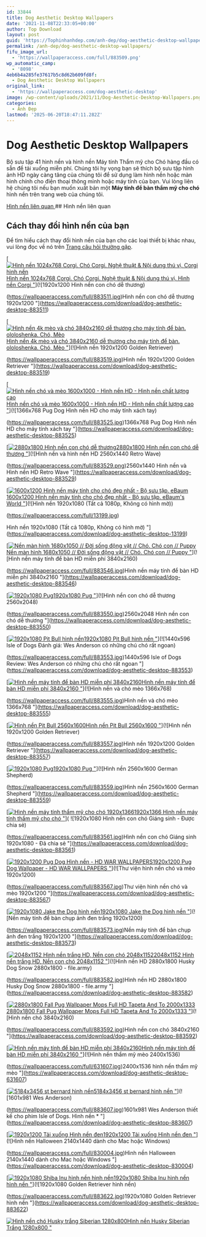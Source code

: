 ```yaml
---
id: 33844
title: Dog Aesthetic Desktop Wallpapers
date: '2021-11-08T22:33:05+00:00'
author: Top Download
layout: post
guid: 'https://Tophinhanhdep.com/anh-dep/dog-aesthetic-desktop-wallpapers/'
permalink: /anh-dep/dog-aesthetic-desktop-wallpapers/
fifu_image_url:
  - 'https://wallpaperaccess.com/full/883509.png'
wp_automatic_camp:
  - '8098'
4eb6b4a285fe37617b5c8d62b609fd8f:
  - Dog Aesthetic Desktop Wallpapers
original_link:
  - 'https://wallpaperaccess.com/dog-aesthetic-desktop'
image: /wp-content/uploads/2021/11/Dog-Aesthetic-Desktop-Wallpapers.png
categories:
  - Ảnh Đẹp
lastmod: '2025-06-20T18:47:11.282Z'
---
```

# Dog Aesthetic Desktop Wallpapers

Bộ sưu tập 41 hình nền và hình nền Máy tính Thẩm mỹ cho Chó hàng đầu có sẵn để tải xuống miễn phí. Chúng tôi hy vọng bạn sẽ thích bộ sưu tập hình ảnh HD ngày càng tăng của chúng tôi để sử dụng làm hình nền hoặc màn hình chính cho điện thoại thông minh hoặc máy tính của bạn. Vui lòng liên hệ chúng tôi nếu bạn muốn xuất bản một **Máy tính để bàn thẩm mỹ cho chó** hình nền trên trang web của chúng tôi.

[Hình nền liên quan ](#related) ## Hình nền liên quan

## Cách thay đổi hình nền của bạn

Để tìm hiểu cách thay đổi hình nền của bạn cho các loại thiết bị khác nhau, vui lòng đọc về nó trên [Trang câu hỏi thường gặp](https://tophinhanhdep.com/faq/).

  
[[![Hình nền 1024x768 Corgi.  Chó Corgi.  Nghệ thuật & Nội dung thú vị.  Corgi hình nền](https://wallpaperaccess.com/full/883509.png)Hình nền 1024x768 Corgi. Chó Corgi. Nghệ thuật &amp; Nội dung thú vị. Hình nền Corgi "](https://wallpaperaccess.com/download/dog-aesthetic-desktop-883509)](![1920x1200 Hình nền con chó dễ thương)

(https://wallpaperaccess.com/full/883511.jpg)Hình nền con chó dễ thương 1920x1200 "](https://wallpaperaccess.com/download/dog-aesthetic-desktop-883511)

[[![Hình nền 4k mèo và chó 3840x2160 dễ thương cho máy tính để bàn.  ololoshenka.  Chó, Mèo](https://wallpaperaccess.com/full/266875.jpg)Hình nền 4k mèo và chó 3840x2160 dễ thương cho máy tính để bàn. ololoshenka. Chó, Mèo "](https://wallpaperaccess.com/download/dog-aesthetic-desktop-266875)](![Hình nền 1920x1200 Golden Retriever)

(https://wallpaperaccess.com/full/883519.jpg)Hình nền 1920x1200 Golden Retriever "](https://wallpaperaccess.com/download/dog-aesthetic-desktop-883519)

[[![Hình nền chó và mèo 1600x1000 - Hình nền HD - Hình nền chất lượng cao](https://wallpaperaccess.com/full/883522.jpg)Hình nền chó và mèo 1600x1000 - Hình nền HD - Hình nền chất lượng cao "](https://wallpaperaccess.com/download/dog-aesthetic-desktop-883522)](![1366x768 Pug Dog Hình nền HD cho máy tính xách tay)

(https://wallpaperaccess.com/full/883525.jpg)1366x768 Pug Dog Hình nền HD cho máy tính xách tay "](https://wallpaperaccess.com/download/dog-aesthetic-desktop-883525)

[[![2880x1800 Hình nền con chó dễ thương](https://wallpaperaccess.com/full/883528.jpg)2880x1800 Hình nền con chó dễ thương "](https://wallpaperaccess.com/download/dog-aesthetic-desktop-883528)](![Hình nền và hình nền HD 2560x1440 Retro Wave)

(https://wallpaperaccess.com/full/883529.png)2560x1440 Hình nền và Hình nền HD Retro Wave "](https://wallpaperaccess.com/download/dog-aesthetic-desktop-883529)

[[![1600x1200 Hình nền máy tính cho chó đẹp nhất - Bộ sưu tập.  eBaum](https://wallpaperaccess.com/full/883540.jpg)1600x1200 Hình nền máy tính cho chó đẹp nhất - Bộ sưu tập. eBaum's World "](https://wallpaperaccess.com/download/dog-aesthetic-desktop-883540)](![Hình nền 1920x1080 (Tất cả 1080p, Không có hình mờ))

(https://wallpaperaccess.com/full/13199.jpg)

Hình nền 1920x1080 (Tất cả 1080p, Không có hình mờ) "](https://wallpaperaccess.com/download/dog-aesthetic-desktop-13199)

[[![Nền màn hình 1680x1050 // Đời sống động vật // Chó.  Chó con // Puppy](https://wallpaperaccess.com/full/883543.jpg)Nền màn hình 1680x1050 // Đời sống động vật // Chó. Chó con // Puppy "](https://wallpaperaccess.com/download/dog-aesthetic-desktop-883543)](![Hình nền máy tính để bàn HD miễn phí 3840x2160)

(https://wallpaperaccess.com/full/883546.jpg)Hình nền máy tính để bàn HD miễn phí 3840x2160 "](https://wallpaperaccess.com/download/dog-aesthetic-desktop-883546)

[[![1920x1080 Pug](https://wallpaperaccess.com/full/883549.jpg)1920x1080 Pug "](https://wallpaperaccess.com/download/dog-aesthetic-desktop-883549)](![Hình nền con chó dễ thương 2560x2048)

(https://wallpaperaccess.com/full/883550.jpg)2560x2048 Hình nền con chó dễ thương "](https://wallpaperaccess.com/download/dog-aesthetic-desktop-883550)

[[![1920x1080 Pit Bull hình nền](https://wallpaperaccess.com/full/883551.jpg)1920x1080 Pit Bull hình nền "](https://wallpaperaccess.com/download/dog-aesthetic-desktop-883551)](![1440x596 Isle of Dogs Đánh giá: Wes Anderson có những chú chó rất ngoan)

(https://wallpaperaccess.com/full/883553.jpg)1440x596 Isle of Dogs Review: Wes Anderson có những chú chó rất ngoan "](https://wallpaperaccess.com/download/dog-aesthetic-desktop-883553)

[[![Hình nền máy tính để bàn HD miễn phí 3840x2160](https://wallpaperaccess.com/full/883554.jpg)Hình nền máy tính để bàn HD miễn phí 3840x2160 "](https://wallpaperaccess.com/download/dog-aesthetic-desktop-883554)](![Hình nền và chó mèo 1366x768)

(https://wallpaperaccess.com/full/883555.jpg)Hình nền và chó mèo 1366x768 "](https://wallpaperaccess.com/download/dog-aesthetic-desktop-883555)

[[![Hình nền Pit Bull 2560x1600](https://wallpaperaccess.com/full/883556.jpg)Hình nền Pit Bull 2560x1600 "](https://wallpaperaccess.com/download/dog-aesthetic-desktop-883556)](![Hình nền 1920x1200 Golden Retriever)

(https://wallpaperaccess.com/full/883557.jpg)Hình nền 1920x1200 Golden Retriever "](https://wallpaperaccess.com/download/dog-aesthetic-desktop-883557)

[[![1920x1080 Pug](https://wallpaperaccess.com/full/883558.jpg)1920x1080 Pug "](https://wallpaperaccess.com/download/dog-aesthetic-desktop-883558)](![Hình nền 2560x1600 German Shepherd)

(https://wallpaperaccess.com/full/883559.jpg)Hình nền 2560x1600 German Shepherd "](https://wallpaperaccess.com/download/dog-aesthetic-desktop-883559)

[[![Hình nền máy tính thẩm mỹ cho chó 1920x1366](https://wallpaperaccess.com/full/883560.jpg)1920x1366 Hình nền máy tính thẩm mỹ cho chó "](https://wallpaperaccess.com/download/dog-aesthetic-desktop-883560)]( ![1920x1080 Hình nền con chó Giáng sinh - Được chia sẻ)

(https://wallpaperaccess.com/full/883561.jpg)Hình nền con chó Giáng sinh 1920x1080 - Đã chia sẻ "](https://wallpaperaccess.com/download/dog-aesthetic-desktop-883561)

[[![1920x1200 Pug Dog Hình nền - HD WAR WALLPAPERS](https://wallpaperaccess.com/full/883566.jpg)1920x1200 Pug Dog Wallpaper - HD WAR WALLPAPERS "](https://wallpaperaccess.com/download/dog-aesthetic-desktop-883566)](![Thư viện hình nền chó và mèo 1920x1200)

(https://wallpaperaccess.com/full/883567.jpg)Thư viện hình nền chó và mèo 1920x1200 "](https://wallpaperaccess.com/download/dog-aesthetic-desktop-883567)

[[![1920x1080 Jake the Dog hình nền](https://wallpaperaccess.com/full/883569.jpg)1920x1080 Jake the Dog hình nền "](https://wallpaperaccess.com/download/dog-aesthetic-desktop-883569)](![Nền máy tính để bàn chụp ảnh đen trắng 1920x1200)

(https://wallpaperaccess.com/full/883573.jpg)Nền máy tính để bàn chụp ảnh đen trắng 1920x1200 "](https://wallpaperaccess.com/download/dog-aesthetic-desktop-883573)

[[![2048x1152 Hình nền trắng HD, Nền con chó 2048x1152](https://wallpaperaccess.com/full/883579.jpg)2048x1152 Hình nền trắng HD, Nền con chó 2048x1152 "](https://wallpaperaccess.com/download/dog-aesthetic-desktop-883579)](![Hình nền HD 2880x1800 Husky Dog Snow 2880x1800 - file.army)

(https://wallpaperaccess.com/full/883582.jpg)Hình nền HD 2880x1800 Husky Dog Snow 2880x1800 - file.army "](https://wallpaperaccess.com/download/dog-aesthetic-desktop-883582)

[[![2880x1800 Fall Pug Wallpaper Mops Full HD Tapeta And To 2000x1333](https://wallpaperaccess.com/full/883585.jpg)2880x1800 Fall Pug Wallpaper Mops Full HD Tapeta And To 2000x1333 "](https://wallpaperaccess.com/download/dog-aesthetic-desktop-883585)](![Hình nền chó 3840x2160)

(https://wallpaperaccess.com/full/883592.jpg)Hình nền con chó 3840x2160 "](https://wallpaperaccess.com/download/dog-aesthetic-desktop-883592)

[[![Hình nền máy tính để bàn HD miễn phí 3840x2160](https://wallpaperaccess.com/full/883600.jpg)Hình nền máy tính để bàn HD miễn phí 3840x2160 "](https://wallpaperaccess.com/download/dog-aesthetic-desktop-883600)](![Hình nền thẩm mỹ mèo 2400x1536)

(https://wallpaperaccess.com/full/631607.jpg)2400x1536 hình nền thẩm mỹ mèo "](https://wallpaperaccess.com/download/dog-aesthetic-desktop-631607)

[[![5184x3456 st bernard hình nền](https://wallpaperaccess.com/full/883604.jpg)5184x3456 st bernard hình nền "](https://wallpaperaccess.com/download/dog-aesthetic-desktop-883604)](![1601x981 Wes Anderson)

(https://wallpaperaccess.com/full/883607.jpg)1601x981 Wes Anderson thiết kế cho phim Isle of Dogs. Hình nền \* "](https://wallpaperaccess.com/download/dog-aesthetic-desktop-883607)

[[![1920x1200 Tải xuống Hình nền đen](https://wallpaperaccess.com/full/883610.jpg)1920x1200 Tải xuống Hình nền đen "](https://wallpaperaccess.com/download/dog-aesthetic-desktop-883610)](![Hình nền Halloween 2140x1440 dành cho Mac hoặc Windows)

(https://wallpaperaccess.com/full/830004.jpg)Hình nền Halloween 2140x1440 dành cho Mac hoặc Windows "](https://wallpaperaccess.com/download/dog-aesthetic-desktop-830004)

[[![1920x1080 Shiba Inu hình nền hình nền](https://wallpaperaccess.com/full/883618.jpg)1920x1080 Shiba Inu hình nền hình nền "](https://wallpaperaccess.com/download/dog-aesthetic-desktop-883618)](![1920x1080 Golden Retriever hình nền)

(https://wallpaperaccess.com/full/883622.jpg)1920x1080 Golden Retriever hình nền "](https://wallpaperaccess.com/download/dog-aesthetic-desktop-883622)

[![Hình nền chó Husky trắng Siberian 1280x800](https://wallpaperaccess.com/full/883626.jpg)Hình nền Husky Siberian Trắng 1280x800 "](https://wallpaperaccess.com/download/dog-aesthetic-desktop-883626)
